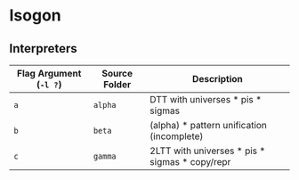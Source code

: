 # Isogon

## Interpreters
| Flag Argument (`-l ?`) | Source Folder | Description |
| --- | --- | --- |
| `a` | `alpha` | DTT with universes * pis * sigmas |
| `b` | `beta` | (alpha) * pattern unification (incomplete) |
| `c` | `gamma` | 2LTT with universes * pis * sigmas * copy/repr |
